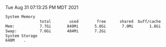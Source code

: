 Tue Aug 31 07:13:25 PM MDT 2021
```bash
System Memory
               total        used        free      shared  buff/cache   available
Mem:           7.7Gi       849Mi       5.0Gi       7.0Mi       1.8Gi       6.5Gi
Swap:          7.6Gi       484Mi       7.2Gi
System Storage
648M	.
```
